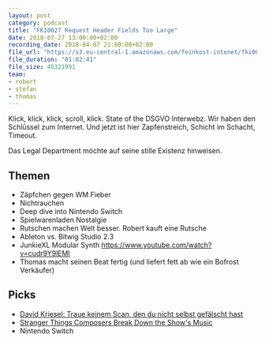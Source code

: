 ```yaml
---
layout: post
category: podcast
title: "FKI0027 Request Header Fields Too Large"
date: 2018-07-27 13:00:00+02:00
recording_date: 2018-04-07 21:00:00+02:00
file_url: "https://s3.eu-central-1.amazonaws.com/feinkost-intenet/fki0027.mp3"
file_duration: "01:02:41"
file_size: 45321991
team:
- robert
- stefan
- thomas
---
```


Klick, klick, klick, scroll, klick. State of the DSGVO Interwebz. Wir haben den Schlüssel zum Internet. Und jetzt ist hier Zapfenstreich, Schicht im Schacht, Timeout. 

Das Legal Department möchte auf seine stille Existenz hinweisen.

## Themen

- Zäpfchen gegen WM Fieber
- Nichtrauchen
- Deep dive into Nintendo Switch
- Spielwarenladen Nostalgie 
- Rutschen machen Welt besser. Robert kauft eine Rutsche
- Ableton vs. Bitwig Studio 2.3
- JunkieXL Modular Synth https://www.youtube.com/watch?v=cudr9Y9lEMI
- Thomas macht seinen Beat fertig (und liefert fett ab wie ein Bofrost Verkäufer)

## Picks
- [David Kriesel: Traue keinem Scan, den du nicht selbst gefälscht hast](https://www.youtube.com/watch?v=7FeqF1-Z1g0)
- [Stranger Things Composers Break Down the Show's Music](https://www.youtube.com/watch?v=lIrBQim8dzk&start_radio=1&list=RDlIrBQim8dzk)
- Nintendo Switch
